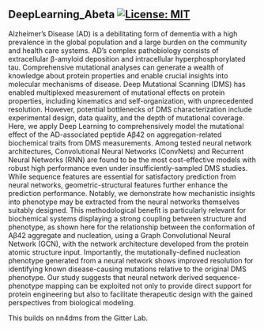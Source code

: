 ## DeepLearning_Abeta [![License: MIT](https://img.shields.io/badge/License-MIT-yellow.svg)](https://github.com/gamazonlab/DeepLearning_Abeta/blob/master/LICENSE)

Alzheimer’s Disease (AD) is a debilitating form of dementia with a high prevalence in the global population and a large burden on the community and health care systems. AD’s complex pathobiology consists of extracellular β-amyloid deposition and intracellular hyperphosphorylated tau. Comprehensive mutational analyses can generate a wealth of knowledge about protein properties and enable crucial insights into molecular mechanisms of disease. Deep Mutational Scanning (DMS) has enabled multiplexed measurement of mutational effects on protein properties, including kinematics and self-organization, with unprecedented resolution. However, potential bottlenecks of DMS characterization include experimental design, data quality, and the depth of mutational coverage. Here, we apply Deep Learning to comprehensively model the mutational effect of the AD-associated peptide Aβ42 on aggregation-related biochemical traits from DMS measurements. Among tested neural network architectures, Convolutional Neural Networks (ConvNets) and Recurrent Neural Networks (RNN) are found to be the most cost-effective models with robust high performance even under insufficiently-sampled DMS studies. While sequence features are essential for satisfactory prediction from neural networks, geometric-structural features further enhance the prediction performance. Notably, we demonstrate how mechanistic insights into phenotype may be extracted from the neural networks themselves suitably designed. This methodological benefit is particularly relevant for biochemical systems displaying a strong coupling between structure and phenotype, as shown here for the relationship between the conformation of Aβ42 aggregate and nucleation, using a Graph Convolutional Neural Network (GCN), with the network architecture developed from the protein atomic structure input. Importantly, the mutationally-defined nucleation phenotype generated from a neural network shows improved resolution for identifying known disease-causing mutations relative to the original DMS phenotype. Our study suggests that neural network derived sequence-phenotype mapping can be exploited not only to provide direct support for protein engineering but also to facilitate therapeutic design with the gained perspectives from biological modeling.

This builds on nn4dms from the Gitter Lab.
